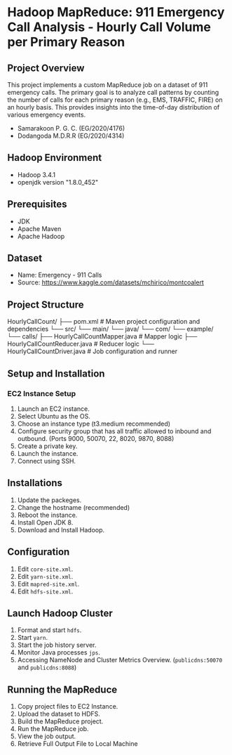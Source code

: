 # Hadoop MapReduce: 911 Emergency Call Analysis - Hourly Call Volume per Primary Reason
## Project Overview
This project implements a custom MapReduce job on a dataset of 911 emergency calls. The primary goal is to analyze call patterns by counting the number of calls for each primary reason (e.g., EMS, TRAFFIC, FIRE) on an hourly basis. This provides insights into the time-of-day distribution of various emergency events.

- Samarakoon P. G. C. (EG/2020/4176)
- Dodangoda M.D.R.R (EG/2020/4314)

## Hadoop Environment
- Hadoop 3.4.1
- openjdk version "1.8.0_452"

## Prerequisites
- JDK
- Apache Maven
- Apache Hadoop

## Dataset
- Name: Emergency - 911 Calls
- Source: https://www.kaggle.com/datasets/mchirico/montcoalert

## Project Structure
HourlyCallCount/
├── pom.xml                   # Maven project configuration and dependencies
└── src/
    └── main/
        └── java/
            └── com/
                └── example/
                    └── calls/
                        ├── HourlyCallCountMapper.java    # Mapper logic
                        ├── HourlyCallCountReducer.java   # Reducer logic
                        └── HourlyCallCountDriver.java    # Job configuration and runner

## Setup and Installation
### EC2 Instance Setup
1. Launch an EC2 instance.
2. Select Ubuntu as the OS.
3. Choose an instance type (t3.medium recommended)
4. Configure security group that has all traffic allowed to inbound and outbound. (Ports 9000, 50070, 22, 8020, 9870, 8088)
5. Create a private key.
6. Launch the instance.
7. Connect using SSH.

## Installations
1. Update the packeges.
2. Change the hostname (recommended)
3. Reboot the instance.
4. Install Open JDK 8.
5. Download and Install Hadoop.

## Configuration
1. Edit `core-site.xml`.
2. Edit `yarn-site.xml`.
3. Edit `mapred-site.xml`.
4. Edit `hdfs-site.xml`.

## Launch Hadoop Cluster
1. Format and start `hdfs`.
2. Start `yarn`.
3. Start the job history server.
4. Monitor Java processes `jps`.
5. Accessing NameNode and Cluster Metrics Overview. (`publicdns:50070` and `publicdns:8088`)

## Running the MapReduce
1. Copy project files to EC2 Instance.
2. Upload the dataset to HDFS.
3. Build the MapReduce project.
4. Run the MapReduce job.
5. View the job output.
6. Retrieve Full Output File to Local Machine